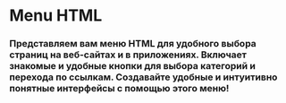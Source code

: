 # Menu HTML
### Представляем вам меню HTML для удобного выбора страниц на веб-сайтах и в приложениях. Включает знакомые и удобные кнопки для выбора категорий и перехода по ссылкам. Создавайте удобные и интуитивно понятные интерфейсы с помощью этого меню!